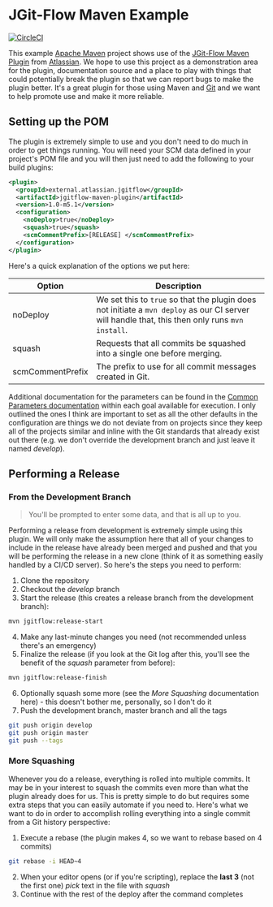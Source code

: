 # JGit-Flow Maven Example

[![CircleCI](https://circleci.com/gh/revof11/jgit-flow-maven/tree/master.svg?style=svg)](https://circleci.com/gh/revof11/jgit-flow-maven/tree/master)

This example [Apache Maven](http://maven.apache.org) project shows use of the [JGit-Flow Maven Plugin](https://bitbucket.org/atlassian/jgit-flow/wiki/Home) from [Atlassian](https://www.atlassian.com).  We hope to use this project as a demonstration area for the plugin, documentation source and a place to play with things that could potentially break the plugin so that we can report bugs to make the plugin better.  It's a great plugin for those using Maven and [Git](https://git-scm.com) and we want to help promote use and make it more reliable.

## Setting up the POM

The plugin is extremely simple to use and you don't need to do much in order to get things running.  You will need your SCM data defined in your project's POM file and you will then just need to add the following to your build plugins:

```xml
<plugin>
  <groupId>external.atlassian.jgitflow</groupId>
  <artifactId>jgitflow-maven-plugin</artifactId>
  <version>1.0-m5.1</version>
  <configuration>
    <noDeploy>true</noDeploy>
    <squash>true</squash>
    <scmCommentPrefix>[RELEASE] </scmCommentPrefix>
  </configuration>
</plugin>
```

Here's a quick explanation of the options we put here:

| Option              | Description                                                                                                                                     |
| ------------------- | ----------------------------------------------------------------------------------------------------------------------------------------------- |
| noDeploy            | We set this to `true` so that the plugin does not initiate a `mvn deploy` as our CI server will handle that, this then only runs `mvn install`. |
| squash              | Requests that all commits be squashed into a single one before merging.                                                                         |
| scmCommentPrefix    | The prefix to use for all commit messages created in Git.                                                                                       |

Additional documentation for the parameters can be found in the [Common Parameters documentation](https://bitbucket.org/atlassian/jgit-flow/wiki/goals.wiki#!common-parameters) within each goal available for execution.  I only outlined the ones I think are important to set as all the other defaults in the configuration are things we do not deviate from on projects since they keep all of the projects similar and inline with the Git standards that already exist out there (e.g. we don't override the development branch and just leave it named *develop*).

## Performing a Release

### From the Development Branch

> You'll be prompted to enter some data, and that is all up to you.

Performing a release from development is extremely simple using this plugin.  We will only make the assumption here that all of your changes to include in the release have already been merged and pushed and that you will be performing the release in a new clone (think of it as something easily handled by a CI/CD server).  So here's the steps you need to perform:
 
1.  Clone the repository
2.  Checkout the *develop* branch
3.  Start the release (this creates a release branch from the development branch):
```bash
mvn jgitflow:release-start
```
4.  Make any last-minute changes you need (not recommended unless there's an emergency)
5.  Finalize the release (if you look at the Git log after this, you'll see the benefit of the *squash* parameter from before):
```bash
mvn jgitflow:release-finish
```
6.  Optionally squash some more (see the *More Squashing* documentation here) - this doesn't bother me, personally, so I don't do it
7.  Push the development branch, master branch and all the tags
```bash
git push origin develop
git push origin master
git push --tags
```

### More Squashing

Whenever you do a release, everything is rolled into multiple commits.  It may be in your interest to squash the commits even more than what the plugin already does for us.  This is pretty simple to do but requires some extra steps that you can easily automate if you need to.  Here's what we want to do in order to accomplish rolling everything into a single commit from a Git history perspective:

1.  Execute a rebase (the plugin makes 4, so we want to rebase based on 4 commits)
```bash
git rebase -i HEAD~4
```
2.  When your editor opens (or if you're scripting), replace the **last 3** (not the first one) *pick* text in the file with *squash*
3.  Continue with the rest of the deploy after the command completes
